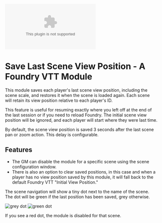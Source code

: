 ![Downloads](https://img.shields.io/github/downloads/misthero/warning-remove/warning-remove.zip?style=flat&logoColor=red&label=Downloads&labelColor=darkred&color=green)

# Save Last Scene View Position - A Foundry VTT Module

This module saves each player's last scene view position, including the scene scale, and restores it when the scene is loaded again. Each scene will retain its view position relative to each player's ID.

This feature is useful for resuming exactly where you left off at the end of the last session or if you need to reload Foundry. The initial scene view position will be ignored, and each player will start where they were last time.

By default, the scene view position is saved 3 seconds after the last scene pan or zoom action. This delay is configurable.

## Features
- The GM can disable the module for a specific scene using the scene configuration window. 
- There is also an option to clear saved positions, in this case and when a player has no view position saved by this module, it will fall back to the default Foundry VTT "Initial View Position."

The scene navigation will show a tiny dot next to the name of the scene. The dot will be green if the last position has been saved, grey otherwise. 

![grey dot](https://i.postimg.cc/0ykYn7QB/screenshot-222.png)  ![green dot](https://i.postimg.cc/tJGPxxwD/screenshot-222.png)


If you see a red dot, the module is disabled for that scene.
